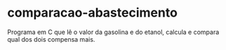 # comparacao-abastecimento
Programa em C que lê o valor da gasolina e do etanol, calcula e compara qual dos dois compensa mais.

